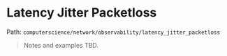 # Latency Jitter Packetloss

Path: `computerscience/network/observability/latency_jitter_packetloss`

> Notes and examples TBD.
